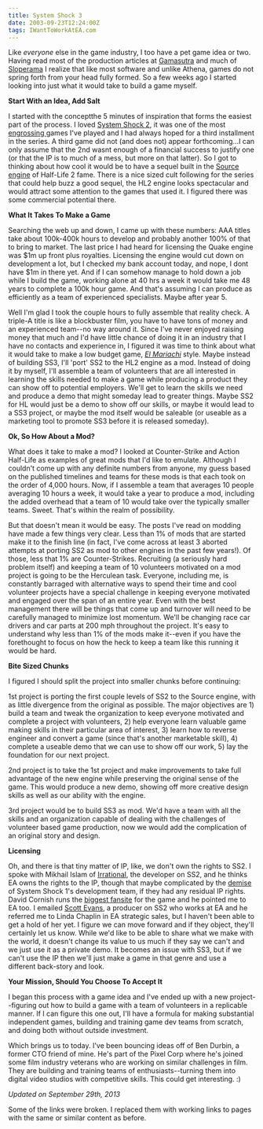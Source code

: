 ```yaml
---
title: System Shock 3
date: 2003-09-23T12:24:00Z
tags: IWantToWorkAtEA.com
---
```

Like *everyone* else in the game industry, I too have a pet game idea or two. Having read most of the production articles at [Gamasutra][1] and much of [Sloperama][2] I realize that like most software and unlike Athena, games do not spring forth from your head fully formed. So a few weeks ago I started looking into just what it would take to build a game myself.

**Start With an Idea, Add Salt**

I started with the conceptthe 5 minutes of inspiration that forms the easiest part of the process. I loved [System Shock 2][3], it was one of the most [engrossing ][4] games I've played and I had always hoped for a third installment in the series. A third game did not (and does not) appear forthcoming...I can only assume that the 2nd wasnt enough of a financial success to justify one (or that the IP is to much of a mess, but more on that latter). So I got to thinking about how cool it would be to have a sequel built in the [Source engine][5] of Half-Life 2 fame. There is a nice sized cult following for the series that could help buzz a good sequel, the HL2 engine looks spectacular and would attract some attention to the games that used it. I figured there was some commercial potential there.

**What It Takes To Make a Game**

Searching the web up and down, I came up with these numbers: AAA titles take about 100k-400k hours to develop and probably another 100% of that to bring to market. The last price I had heard for licensing the Quake engine was $1m up front plus royalties. Licensing the engine would cut down on development a lot, but I checked my bank account today, and nope, I dont have $1m in there yet. And if I can somehow manage to hold down a job while I build the game, working alone at 40 hrs a week it would take me 48 years to complete a 100k hour game. And that's assuming I can produce as efficiently as a team of experienced specialists. Maybe after year 5.

Well I'm glad I took the couple hours to fully assemble that reality check. A triple-A title is like a blockbuster film, you have to have tons of money and an experienced team--no way around it. Since I've never enjoyed raising money that much and I'd have little chance of doing it in an industry that I have no contacts and experience in, I figured it was time to think about what it would take to make a low budget game, *[El Mariachi][6]* style. Maybe instead of building SS3, I'll 'port' SS2 to the HL2 engine as a mod. Instead of doing it by myself, I'll assemble a team of volunteers that are all interested in learning the skills needed to make a game while producing a product they can show off to potential employers. We'll get to learn the skills we need and produce a demo that might someday lead to greater things. Maybe SS2 for HL would just be a demo to show off our skills, or maybe it would lead to a SS3 project, or maybe the mod itself would be saleable (or useable as a marketing tool to promote SS3 before it is released someday).

**Ok, So How About a Mod?**

What does it take to make a mod? I looked at Counter-Strike and Action Half-Life as examples of great mods that I'd like to emulate. Although I couldn't come up with any definite numbers from anyone, my guess based on the published timelines and teams for these mods is that each took on the order of 4,000 hours. Now, if I assemble a team that averages 10 people averaging 10 hours a week, it would take a year to produce a mod, including the added overhead that a team of 10 would take over the typically smaller teams. Sweet. That's within the realm of possibility.

But that doesn't mean it would be easy. The posts I've read on modding have made a few things very clear. Less than 1% of mods that are started make it to the finish line (in fact, I've come across at least 3 aborted attempts at porting SS2 as mod to other engines in the past few years!). Of those, less that 1% are Counter-Strikes. Recruiting (a seriously hard problem itself) and keeping a team of 10 volunteers motivated on a mod project is going to be the Herculean task. Everyone, including me, is constantly barraged with alternative ways to spend their time and cool volunteer projects have a special challenge in keeping everyone motivated and engaged over the span of an entire year. Even with the best management there will be things that come up and turnover will need to be carefully managed to minimize lost momentum. We'll be changing race car drivers and car parts at 200 mph throughout the project. It's easy to understand why less than 1% of the mods make it--even if you have the forethought to focus on how the heck to keep a team like this running it would be hard.

**Bite Sized Chunks**

I figured I should split the project into smaller chunks before continuing:

1st project is porting the first couple levels of SS2 to the Source engine, with as little divergence from the original as possible. The major objectives are 1) build a team and tweak the organization to keep everyone motivated and complete a project with volunteers, 2) help everyone learn valuable game making skills in their particular area of interest, 3) learn how to reverse engineer and convert a game (since that's another marketable skill), 4) complete a useable demo that we can use to show off our work, 5) lay the foundation for our next project.

2nd project is to take the 1st project and make improvements to take full advantage of the new engine while preserving the original sense of the game. This would produce a new demo, showing off more creative design skills as well as our ability with the engine.

3rd project would be to build SS3 as mod. We'd have a team with all the skills and an organization capable of dealing with the challenges of volunteer based game production, now we would add the complication of an original story and design.

**Licensing**

Oh, and there is that tiny matter of IP, like, we don't own the rights to SS2. I spoke with Mikhail Islam of [Irrational][7], the developer on SS2, and he thinks EA owns the rights to the IP, though that maybe complicated by the [demise][8] of System Shock 1's development team, if they had any residual IP rights. David Cornish runs the [biggest fansite][9] for the game and he pointed me to EA too. I emailed [Scott Evans][10], a producer on SS2 who works at EA and he referred me to Linda Chaplin in EA strategic sales, but I haven't been able to get a hold of her yet. I figure we can move forward and if they object, they'll certainly let us know. While we'd like to be able to share what we make with the world, it doesn't change its value to us much if they say we can't and we just use it as a private demo. It becomes an issue with SS3, but if we can't use the IP then we'll just make a game in that genre and use a different back-story and look.

**Your Mission, Should You Choose To Accept It**

I began this process with a game idea and I've ended up with a new project--figuring out how to build a game with a team of volunteers in a replicable manner. If I can figure this one out, I'll have a formula for making substantial independent games, building and training game dev teams from scratch, and doing both without outside investment.

Which brings us to today. I've been bouncing ideas off of Ben Durbin, a former CTO friend of mine. He's part of the Pixel Corp where he's joined some film industry veterans who are working on similar challenges in film. They are building and training teams of enthusiasts--turning them into digital video studios with competitive skills. This could get interesting. :)

*Updated on September 29th, 2013*

Some of the links were broken. I replaced them with working links to pages with the same or similar content as before.

  [1]: http://www.gamasutra.com/category/production/
  [2]: http://www.sloperama.com/advice.html
  [3]: http://www.metacritic.com/game/pc/system-shock-2
  [4]: http://www.penny-arcade.com/comic/1999/08/13
  [5]: https://en.wikipedia.org/wiki/Source_(game_engine)
  [6]: http://www.rogerebert.com/reviews/el-mariachi-1993
  [7]: http://en.wikipedia.org/wiki/Irrational_Games
  [8]: http://web.archive.org/web/20030201221655/http://www.gamespy.com/legacy/news/may00/5-24-00-1.shtm
  [9]: http://www.sshock2.com/
 [10]: http://www.mobygames.com/developer/sheet/view/developerId,31/
